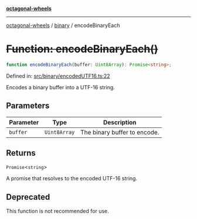 [**octagonal-wheels**](../../README.md)

***

[octagonal-wheels](../../modules.md) / [binary](../README.md) / encodeBinaryEach

# ~~Function: encodeBinaryEach()~~

```ts
function encodeBinaryEach(buffer: Uint8Array): Promise<string>;
```

Defined in: [src/binary/encodedUTF16.ts:22](https://github.com/vrtmrz/octagonal-wheels/blob/main/src/binary/encodedUTF16.ts#L22)

Encodes a binary buffer into a UTF-16 string.

## Parameters

| Parameter | Type | Description |
| ------ | ------ | ------ |
| `buffer` | `Uint8Array` | The binary buffer to encode. |

## Returns

`Promise`\<`string`\>

A promise that resolves to the encoded UTF-16 string.

## Deprecated

This function is not recommended for use.
